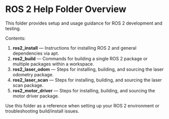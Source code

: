 ROS 2 Help Folder Overview
===========================

This folder provides setup and usage guidance for ROS 2 development and testing.

Contents:

1. **ros2_install** — Instructions for installing ROS 2 and general dependencies via apt.
2. **ros2_build** — Commands for building a single ROS 2 package or multiple packages within a workspace.
3. **ros2_laser_odom** — Steps for installing, building, and sourcing the laser odometry package.
4. **ros2_laser_scan** — Steps for installing, building, and sourcing the laser scan package.
5. **ros2_motor_driver** — Steps for installing, building, and sourcing the motor driver package.

Use this folder as a reference when setting up your ROS 2 environment or troubleshooting build/install issues.
